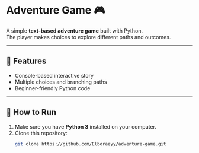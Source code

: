 # Adventure Game 🎮

A simple **text-based adventure game** built with Python.  
The player makes choices to explore different paths and outcomes.  

---

## 📌 Features
- Console-based interactive story
- Multiple choices and branching paths
- Beginner-friendly Python code

---

## 🚀 How to Run
1. Make sure you have **Python 3** installed on your computer.
2. Clone this repository:
   ```bash
   git clone https://github.com/Elboraeyy/adventure-game.git
